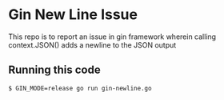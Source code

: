 # Gin New Line Issue

This repo is to report an issue in gin framework wherein calling context.JSON() adds a newline to the JSON output

## Running this code

```bash
$ GIN_MODE=release go run gin-newline.go
```